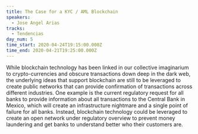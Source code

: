 ```yaml
---
title: The Case for a KYC / AML Blockchain
speakers:
  - Jose Angel Arias
tracks:
  - Tendencias
day_num: 5
time_start: 2020-04-24T19:15:00.000Z
time_end: 2020-04-21T19:25:00.000Z
---
```

While blockchain technology has been linked in our collective imaginarium to crypto-currencies and obscure transactions down deep in the dark web, the underlying ideas that support blockchain are still to be leveraged to create public networks that can provide confirmation of transactions across different industries. One example is the current regulatory request for all banks to provide information about all transactions to the Central Bank in Mexico, which will create an infrastructure nightmare and a single point of failure for all banks. Instead, blockchain technology could be leveraged to create an open network under regulatory overview to prevent money laundering and get banks to understand better who their customers are.